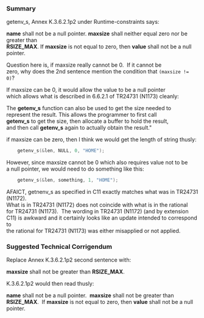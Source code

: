 ### Summary

getenv\_s, Annex K.3.6.2.1p2 under Runtime-constraints says:  

**name** shall not be a null pointer. **maxsize** shall neither equal zero nor
be greater than  
**RSIZE\_MAX**. If **maxsize** is not equal to zero, then **value** shall not be
a null pointer.  

Question here is, if maxsize really cannot be 0\.  If it cannot be  
zero, why does the 2nd sentence mention the condition that `(maxsize != 0)`?  

If maxsize can be 0, it would allow the value to be a null pointer  
which allows what is described in 6.6.2.1 of TR24731 (N1173) cleanly:  

The **getenv\_s** function can also be used to get the size needed to  
represent the result. This allows the programmer to first call  
**getenv\_s** to get the size, then allocate a buffer to hold the result,  
and then call **getenv\_s** again to actually obtain the result."  

if maxsize can be zero, then I think we would get the length of string thusly:

```c
    getenv_s(&len, NULL, 0, "HOME");
```

However, since maxsize cannot be 0 which also requires value not to be  
a null pointer, we would need to do something like this:

```c
    getenv_s(&len, something, 1, "HOME");
```

AFAICT, getnenv\_s as specified in C11 exactly matches what was in TR24731
(N1172).  
What is in TR24731 (N1172) does not coincide with what is in the rational  
for TR24731 (N1173).  The wording in TR24731 (N1172) (and by extension  
C11) is awkward and it certainly looks like an update intended to correspond to  
the rational for TR24731 (N1173) was either misapplied or not applied.

### Suggested Technical Corrigendum

Replace Annex K.3.6.2.1p2 second sentence with:  

**maxsize** shall not be greater than **RSIZE\_MAX**.  

K.3.6.2.1p2 would then read thusly:  

**name** shall not be a null pointer.  **maxsize** shall not be greater than  
**RSIZE\_MAX**.  If **maxsize** is not equal to zero, then **value** shall not
be a null pointer.
